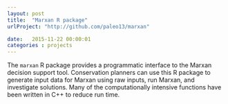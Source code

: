 ```yaml
---
layout: post
title:  "Marxan R package"
urlProject: "http://github.com/paleo13/marxan"

date:   2015-11-22 00:00:01
categories : projects
---
```


The `marxan` R package provides a programmatic interface to the Marxan decision support tool. Conservation planners can use this R package to generate input data for Marxan using raw inputs, run Marxan, and investigate solutions. Many of the computationally intensive functions have been written in C++ to reduce run time. 

